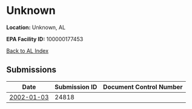 # Unknown

**Location:** Unknown, AL

**EPA Facility ID:** 100000177453

[Back to AL Index](../../index.md)

## Submissions

| Date | Submission ID | Document Control Number |
|------|--------------|-------------------------|
| [2002-01-03](submissions/24818.md) | 24818 |  |
